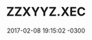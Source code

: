---
layout: comic
title:  "ZZXYYZ.XEC"
date:   2017-02-08 19:15:02 -0300
slug: xyz
background: "#000000"
foreground: "#ffffff"
maxwidth: 400

categories:
 - comic


numberpages:
 - xyz_01
 - xyz_02
 - xyz_03
 - xyz_04
 - xyz_05
 - xyz_06
 - xyz_07
 - xyz_08
 - xyz_09
 - xyz_10
 - xyz_11
 - xyz_12
 - xyz_13
 - xyz_14
 - xyz_15
 - xyz_16

 
---